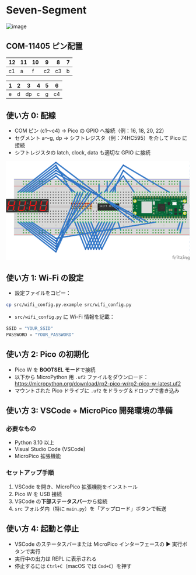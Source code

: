 # Seven-Segment

![image](./image.png)

## COM-11405 ピン配置

| 12  | 11  | 10  | 9   | 8   | 7   |
| --- | --- | --- | --- | --- | --- |
| c1  | a   | f   | c2  | c3  | b   |

| 1   | 2   | 3   | 4   | 5   | 6   |
| --- | --- | --- | --- | --- | --- |
| e   | d   | dp  | c   | g   | c4  |

## 使い方 0: 配線

- COM ピン (c1〜c4) → Pico の GPIO へ接続（例：16, 18, 20, 22）
- セグメント a〜g, dp → シフトレジスタ（例：74HC595）を介して Pico に接続
- シフトレジスタの latch, clock, data も適切な GPIO に接続

![circuit-diagram](./circuit-diagram.png)

## 使い方 1: Wi-Fi の設定

- 設定ファイルをコピー：

```sh
cp src/wifi_config.py.example src/wifi_config.py
```

- `src/wifi_config.py` に Wi-Fi 情報を記載：

```python
SSID = "YOUR_SSID"
PASSWORD = "YOUR_PASSWORD"
```

## 使い方 2: Pico の初期化

- Pico W を **BOOTSEL モード**で接続
- 以下から MicroPython 用 `.uf2` ファイルをダウンロード：  
  https://micropython.org/download/rp2-pico-w/rp2-pico-w-latest.uf2
- マウントされた Pico ドライブに `.uf2` をドラッグ＆ドロップで書き込み

## 使い方 3: VSCode + MicroPico 開発環境の準備

### 必要なもの

- Python 3.10 以上
- Visual Studio Code (VSCode)
- MicroPico 拡張機能

### セットアップ手順

1. VSCode を開き、MicroPico 拡張機能をインストール
2. Pico W を USB 接続
3. VSCode の**下部ステータスバー**から接続
4. `src` フォルダ内（特に `main.py`）を「アップロード」ボタンで転送

## 使い方 4: 起動と停止

- VSCode のステータスバーまたは MicroPico インターフェースの ▶ 実行ボタンで実行
- 実行中の出力は REPL に表示される
- 停止するには `Ctrl+C`（macOS では `Cmd+C`）を押す
